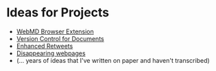 # Ideas for Projects

- [WebMD Browser Extension](webmd/)
- [Version Control for Documents](/TODO/)  
- [Enhanced Retweets](retweet/)
- [Disappearing webpages](disappearing/)
- (... years of ideas that I've written on paper and haven't transcribed)